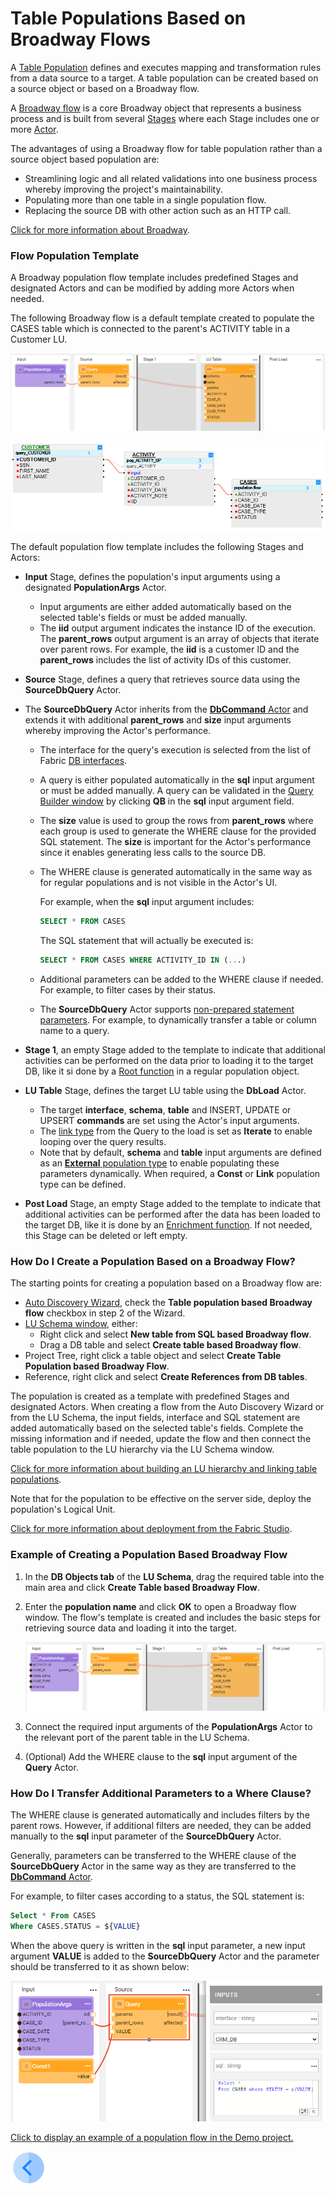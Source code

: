 # Table Populations Based on Broadway Flows

A [Table Population](/articles/07_table_population/01_table_population_overview.md) defines and executes mapping and transformation rules from a data source to a target. A table population can be created based on a source object or based on a Broadway flow. 

A [Broadway flow](/articles/19_Broadway/02a_broadway_flow_overview.md) is a core Broadway object that represents a business process and is built from several [Stages](/articles/19_Broadway/19_broadway_flow_stages.md) where each Stage includes one or more [Actor](/articles/19_Broadway/03_broadway_actor.md).

The advantages of using a Broadway flow for table population rather than a source object based population are:

* Streamlining logic and all related validations into one business process whereby improving the project's maintainability.
* Populating more than one table in a single population flow.
* Replacing the source DB with other action such as an HTTP call.

[Click for more information about Broadway](/articles/19_Broadway/01_broadway_overview.md).

### Flow Population Template

A Broadway population flow template includes predefined Stages and designated Actors and can be modified by adding more Actors when needed. 

The following Broadway flow is a default template created to populate the CASES table which is connected to the parent's ACTIVITY table in a Customer LU.

![image](images/07_14_01.PNG)



![image](images/07_14_03.PNG)

The default population flow template includes the following Stages and Actors:

* **Input** Stage, defines the population's input arguments using a designated **PopulationArgs** Actor. 

  * Input arguments are either added automatically based on the selected table's fields or must be added manually. 
  * The **iid** output argument indicates the instance ID of the execution. The **parent_rows** output argument is an array of objects that iterate over parent rows. For example, the **iid** is a customer ID and the **parent_rows** includes the list of activity IDs of this customer.

* **Source** Stage, defines a query that retrieves source data using the **SourceDbQuery** Actor. 

* The **SourceDbQuery** Actor inherits from the [**DbCommand** Actor](/articles/19_Broadway/actors/05_db_actors.md) and extends it with additional **parent_rows** and **size** input arguments whereby improving the Actor's performance. 

  * The interface for the query's execution is selected from the list of Fabric [DB interfaces](/articles/05_DB_interfaces/03_DB_interfaces_overview.md). 

  * A query is either populated automatically in the **sql** input argument or must be added manually. A query can be validated in the [Query Builder window](/articles/11_query_builder/02_query_builder_window.md) by clicking **QB** in the **sql** input argument field. 

  * The **size** value is used to group the rows from **parent_rows** where each group is used to generate the WHERE clause for the provided SQL statement. The **size** is important for the Actor's performance since it enables generating less calls to the source DB.

  * The WHERE clause is generated automatically in the same way as for regular populations and is not visible in the Actor's UI. 

    For example, when the **sql** input argument includes:

    ~~~sql
    SELECT * FROM CASES
    ~~~

    The SQL statement that will actually be executed is:

    ~~~sql
    SELECT * FROM CASES WHERE ACTIVITY_ID IN (...)
    ~~~

  * Additional parameters can be added to the WHERE clause if needed. For example, to filter cases by their status.

  * The **SourceDbQuery** Actor supports [non-prepared statement parameters](/articles/19_Broadway/actors/05_db_actors.md#example-of-non-prepared-statement). For example, to dynamically transfer a table or column name to a query.

* **Stage 1**, an empty Stage added to the template to indicate that additional activities can be performed on the data prior to loading it to the target DB, like it si done by a [Root function](/articles/07_table_population/02_source_object_types.md) in a regular population object.  

* **LU Table** Stage, defines the target LU table using the **DbLoad** Actor. 

  * The target **interface**, **schema**, **table** and INSERT, UPDATE or UPSERT **commands** are set using the Actor's input arguments. 
  * The [link type](/articles/19_Broadway/07_broadway_flow_linking_actors.md#link-object-properties) from the Query to the load is set as **Iterate** to enable looping over the query results.
  * Note that by default, **schema** and **table** input arguments are defined as an [**External** population type](/articles/19_Broadway/03_broadway_actor_window.md#actors-inputs-and-outputs) to enable populating these parameters dynamically. When required, a **Const** or **Link** population type can be defined. 

* **Post Load** Stage, an empty Stage added to the template to indicate that additional activities can be performed after the data has been loaded to the target DB, like it is done by an [Enrichment function](/articles/10_enrichment_function/01_enrichment_function_overview.md). If not needed, this Stage can be deleted or left empty.

### How Do I Create a Population Based on a Broadway Flow?

The starting points for creating a population based on a Broadway flow are:

* [Auto Discovery Wizard](/articles/03_logical_units/06_auto_discovery_wizard.md), check the **Table population based Broadway flow** checkbox in step 2 of the Wizard.
* [LU Schema window](/articles/03_logical_units/03_LU_schema_window.md#logical-unit-lu-schema), either:
  * Right click and select **New table from SQL based Broadway flow**.
  * Drag a DB table and select **Create table based Broadway flow**.
* Project Tree, right click a table object and select **Create Table Population based Broadway Flow**.
* Reference, right click and select **Create References from DB tables**.

The population is created as a template with predefined Stages and designated Actors. When creating a flow from the Auto Discovery Wizard or from the LU Schema, the input fields, interface and SQL statement are added automatically based on the selected table's fields. Complete the missing information and if needed, update the flow and then connect the table population to the LU hierarchy via the LU Schema window.

[Click for more information about building an LU hierarchy and linking table populations](/articles/03_logical_units/12_LU_hierarchy_and_linking_table_population.md).

Note that for the population to be effective on the server side, deploy the population's Logical Unit.

[Click for more information about deployment from the Fabric Studio](/articles/16_deploy_fabric/02_deploy_from_Fabric_Studio.md).

### Example of Creating a Population Based Broadway Flow

1. In the **DB Objects tab** of the **LU Schema**, drag the required table into the main area and click **Create Table based Broadway Flow**.

2. Enter the **population name** and click **OK** to open a Broadway flow window. The flow's template is created and includes the basic steps for retrieving  source data and loading it into the target. 

   ![image](images/07_14_02.PNG)



3. Connect the required input arguments of the **PopulationArgs** Actor to the relevant port of the parent table in the LU Schema. 


4. (Optional) Add the WHERE clause to the **sql** input argument of the **Query** Actor.

### How Do I Transfer Additional Parameters to a Where Clause?

The WHERE clause is generated automatically and includes filters by the parent rows. However, if additional filters are needed, they can be added manually to the **sql** input parameter of  the **SourceDbQuery** Actor.

Generally, parameters can be transferred to the WHERE clause of the **SourceDbQuery** Actor in the same way as they are transferred to the [**DbCommand** Actor](05_db_actors.md).

For example, to filter cases according to a status, the SQL statement is:

~~~sql
Select * From CASES
Where CASES.STATUS = ${VALUE}
~~~

When the above query is written in the **sql** input parameter, a new input argument **VALUE** is added to the **SourceDbQuery** Actor and the parameter should be transferred to it as shown below: 

![image](images/07_14_04.PNG)



[Click to display an example of a population flow in the Demo project.](/articles/demo_project)

[![Previous](/articles/images/Previous.png)](13_LU_table_population_execution_order.md)
